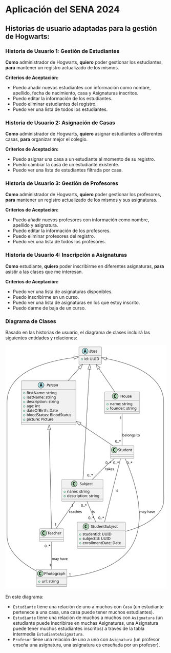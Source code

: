 # Aplicación del SENA 2024

## Historias de usuario adaptadas para la gestión de Hogwarts:

### Historia de Usuario 1: Gestión de Estudiantes
**Como** administrador de Hogwarts, **quiero** poder gestionar los estudiantes, **para** mantener un registro actualizado de los mismos.

**Criterios de Aceptación:**
- Puedo añadir nuevos estudiantes con información como nombre, apellido, fecha de nacimiento, casa y Asignaturas inscritos.
- Puedo editar la información de los estudiantes.
- Puedo eliminar estudiantes del registro.
- Puedo ver una lista de todos los estudiantes.

### Historia de Usuario 2: Asignación de Casas
**Como** administrador de Hogwarts, **quiero** asignar estudiantes a diferentes casas, **para** organizar mejor el colegio.

**Criterios de Aceptación:**
- Puedo asignar una casa a un estudiante al momento de su registro.
- Puedo cambiar la casa de un estudiante existente.
- Puedo ver una lista de estudiantes filtrada por casa.

### Historia de Usuario 3: Gestión de Profesores
**Como** administrador de Hogwarts, **quiero** poder gestionar los profesores, **para** mantener un registro actualizado de los mismos y sus asignaturas.

**Criterios de Aceptación:**
- Puedo añadir nuevos profesores con información como nombre, apellido y asignatura.
- Puedo editar la información de los profesores.
- Puedo eliminar profesores del registro.
- Puedo ver una lista de todos los profesores.

### Historia de Usuario 4: Inscripción a Asignaturas
**Como** estudiante, **quiero** poder inscribirme en diferentes asignaturas, **para** asistir a las clases que me interesan.

**Criterios de Aceptación:**
- Puedo ver una lista de asignaturas disponibles.
- Puedo inscribirme en un curso.
- Puedo ver una lista de asignaturas en los que estoy inscrito.
- Puedo darme de baja de un curso.

### Diagrama de Clases
Basado en las historias de usuario, el diagrama de clases incluirá las siguientes entidades y relaciones:

![diagrama de clases](./assets/diagram-class-relations.svg "diagrama de clases")


<!-- ```plantuml
@startuml
abstract class Base {
  + id: UUID
}

abstract class Person extends Base {
  + firstName: string
  + lastName: string
  + description: string
  + age: int
  + dateOfBirth: Date
  + bloodStatus: BloodStatus
  + picture: Picture
}

class Subject {
  + name: string
  + description: string
}

class Teacher extends Person {
}

class House {
  + name: string
  + founder: string
}

class Student extends Person {
}

class StudentSubject {
  + studentId: UUID
  + subjectId: UUID
  + enrollmentDate: Date
}

class Photograph {
  + url: string
}

Base <|-- Subject
Base <|-- House
Base <|-- StudentSubject
Base <|-- Photograph

Subject "1" -- "1" Teacher: "teaches"
House "1" -- "0..*" Student: "belongs to"
Student "0..*" -- "0..*" Subject: "takes"
Student "0..*" -- "0..*" StudentSubject: "is"
Subject "0..*" -- "0..*" StudentSubject: "is"
Student "0..*" -- "1" Photograph: "may have"
Teacher "0..*" -- "1" Photograph: "may have"
@enduml


``` -->

En este diagrama:

- `Estudiante` tiene una relación de uno a muchos con `Casa` (un estudiante pertenece a una casa, una casa puede tener muchos estudiantes).
- `Estudiante` tiene una relación de muchos a muchos con `Asignatura` (un estudiante puede inscribirse en muchas Asignaturas, una Asignatura puede tener muchos estudiantes inscritos) a través de la tabla intermedia `EstudianteAsignatura`.
- `Profesor` tiene una relación de uno a uno con `Asignatura` (un profesor enseña una asignatura, una asignatura es enseñada por un profesor).

<!-- Elementos casa harry potter
Las Casas de Hogwarts, fundadas por Godric Gryffindor, Helga Hufflepuff, Rowena Ravenclaw y Salazar Slytherin, tienen elementos característicos que definen a sus estudiantes y les otorgan una identidad única.

Gryffindor

Fundador: Godric Gryffindor
Colores: Oro y escarlata
Animal: León
Reliquia más preciada: La espada de Godric Gryffindor
Elemento: Fuego
Características: Valentía, disposición, coraje y caballerosidad
Hufflepuff

Fundadora: Helga Hufflepuff
Colores: Amarillo y negro carbón
Animal: Tejón
Reliquia más preciada: La copa de Helga Hufflepuff
Elemento: Tierra
Características: Lealtad, honestidad y trabajo duro
Ravenclaw

Fundadora: Rowena Ravenclaw
Colores: Azul y bronce
Animal: Águila (o cuervo en algunas versiones)
Reliquia más preciada: La diadema de Rowena Ravenclaw
Elemento: Aire
Características: Creatividad, curiosidad y búsqueda de conocimiento
Slytherin

Fundador: Salazar Slytherin
Colores: Verde y plateado
Animal: Serpiente
Reliquia más preciada: El guardapelo de Salazar Slytherin
Elemento: Agua
Características: Ambición, astucia y determinación
Cada Casa tiene su propio espíritu y cultura, lo que refleja la personalidad y los valores de sus estudiantes. -->
